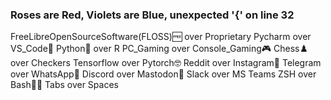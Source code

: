 ### Roses are Red, Violets are Blue, unexpected '{' on line 32 


FreeLibreOpenSourceSoftware(FLOSS)🆓 over Proprietary
Pycharm over VS_Code💯
Python🐍 over R
PC_Gaming over Console_Gaming🎮
Chess♟️ over Checkers
Tensorflow over Pytorch🤓
Reddit over Instagram💭
Telegram over WhatsApp💬
Discord over Mastodon🤯
Slack over MS Teams
ZSH over Bash✊🏿
Tabs over Spaces
